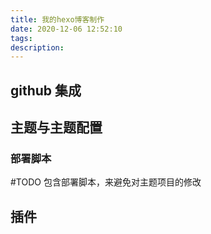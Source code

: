 ```yaml
---
title: 我的hexo博客制作
date: 2020-12-06 12:52:10
tags:
description:
---
```


## github 集成

## 主题与主题配置

### 部署脚本

#TODO 包含部署脚本，来避免对主题项目的修改

## 插件
